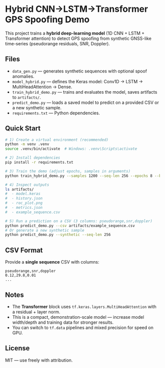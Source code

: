 # Hybrid CNN→LSTM→Transformer GPS Spoofing Demo

This project trains a **hybrid deep-learning model** (1D CNN + LSTM + Transformer attention)
to detect GPS spoofing from synthetic GNSS-like time-series (pseudorange residuals, SNR, Doppler).

## Files
- `data_gen.py` — generates synthetic sequences with optional spoof anomalies.
- `model_hybrid.py` — defines the Keras model: Conv1D → LSTM → MultiHeadAttention → Dense.
- `train_hybrid_demo.py` — trains and evaluates the model, saves artifacts to `artifacts/`.
- `predict_demo.py` — loads a saved model to predict on a provided CSV or a new synthetic sample.
- `requirements.txt` — Python dependencies.

## Quick Start

```bash
# 1) Create a virtual environment (recommended)
python -m venv .venv
source .venv/bin/activate  # Windows: .venv\Scripts\activate

# 2) Install dependencies
pip install -r requirements.txt

# 3) Train the demo (adjust epochs, samples in arguments)
python train_hybrid_demo.py --samples 1200 --seq-len 256 --epochs 8 --batch-size 64

# 4) Inspect outputs
ls artifacts/
#  - model.keras
#  - history.json
#  - roc_plot.png
#  - metrics.json
#  - example_sequence.csv

# 5) Run a prediction on a CSV (3 columns: pseudorange,snr,doppler)
python predict_demo.py --csv artifacts/example_sequence.csv
# Or generate a new synthetic sample
python predict_demo.py --synthetic --seq-len 256
```

## CSV Format
Provide a **single sequence** CSV with columns:
```
pseudorange,snr,doppler
0.12,29.8,0.01
...
```

## Notes
- The **Transformer** block uses `tf.keras.layers.MultiHeadAttention` with a residual + layer norm.
- This is a compact, demonstration-scale model — increase model width/depth and training data for stronger results.
- You can switch to `tf.data` pipelines and mixed precision for speed on GPU.

## License
MIT — use freely with attribution.
